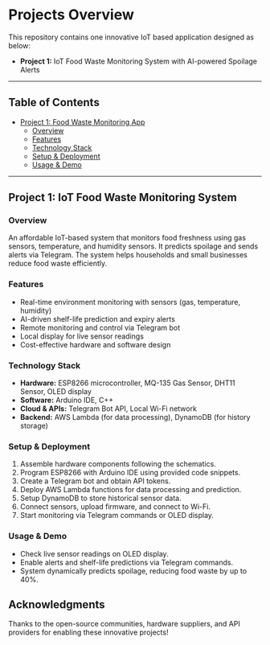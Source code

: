 # Projects Overview

This repository contains one innovative IoT based application designed as below:

- **Project 1:** IoT Food Waste Monitoring System with AI-powered Spoilage Alerts

---

## Table of Contents
- [Project 1: Food Waste Monitoring App](#project-1-food-waste-monitoring-app)
  - [Overview](#overview)
  - [Features](#features)
  - [Technology Stack](#technology-stack)
  - [Setup & Deployment](#setup--deployment)
  - [Usage & Demo](#usage--demo)

---

## **Project 1: IoT Food Waste Monitoring System** 

### **Overview**
An affordable IoT-based system that monitors food freshness using gas sensors, temperature, and humidity sensors. It predicts spoilage and sends alerts via Telegram. The system helps households and small businesses reduce food waste efficiently.

### **Features**
- Real-time environment monitoring with sensors (gas, temperature, humidity)
- AI-driven shelf-life prediction and expiry alerts
- Remote monitoring and control via Telegram bot
- Local display for live sensor readings
- Cost-effective hardware and software design

### **Technology Stack**
- **Hardware:** ESP8266 microcontroller, MQ-135 Gas Sensor, DHT11 Sensor, OLED display
- **Software:** Arduino IDE, C++
- **Cloud & APIs:** Telegram Bot API, Local Wi-Fi network
- **Backend:** AWS Lambda (for data processing), DynamoDB (for history storage)

### **Setup & Deployment**
1. Assemble hardware components following the schematics.
2. Program ESP8266 with Arduino IDE using provided code snippets.
3. Create a Telegram bot and obtain API tokens.
4. Deploy AWS Lambda functions for data processing and prediction.
5. Setup DynamoDB to store historical sensor data.
6. Connect sensors, upload firmware, and connect to Wi-Fi.
7. Start monitoring via Telegram commands or OLED display.

### **Usage & Demo**
- Check live sensor readings on OLED display.
- Enable alerts and shelf-life predictions via Telegram commands.
- System dynamically predicts spoilage, reducing food waste by up to 40%.

## **Acknowledgments**
Thanks to the open-source communities, hardware suppliers, and API providers for enabling these innovative projects!
